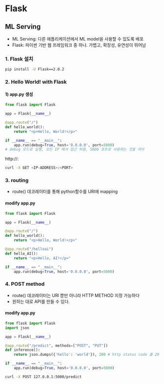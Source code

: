 # Flask
## ML Serving
  - ML Serving: 다른 애플리케이션에서 ML model을 사용할 수 있도록 배포
  - Flask: 파이썬 기반 웹 프레임워크 중 하나. 가볍고, 확장성, 유연성이 뛰어남
  
### 1. Flask 설치
```bash
pip install -U Flask==2.0.2
```
  
### 2. Hello World! with Flask

#### 1) app.py 생성
```py
from flask import Flask

app = Flask(__name__)

@app.route("/")
def hello_world():
    return "<p>Hello, World!</p>"

if __name__ == "__main__":
	app.run(debug=True, host='0.0.0.0', port=5000)
# debug 모드로 실행, 모든 IP 에서 접근 허용, 5000 포트로 사용하는 것을 의미
```
http://<IP-ADDRESS>:<PORT>

```bash
curl -X GET <IP-ADDRESS>:<PORT>
```

### 3. routing
- route() 데코레이터를 통해 python함수를 URl에 mapping

#### modify app.py
```py
from flask import Flask

app = Flask(__name__)

@app.route("/")
def hello_world():
    return "<p>Hello, World!</p>"

@app.route("/helloai")
def hello_AI():
    return "<p>Hello, AI!</p>"

if __name__ == "__main__":
	app.run(debug=True, host='0.0.0.0', port=5000)
```

### 4. POST method
- route() 데코레이터는 URl 뿐만 아니라 HTTP METHOD 지정 가능하다  
- 원하는 대로 API를 만들 수 있다.

#### modify app.py
```py
from flask import Flask
import json

app = Flask(__name__)

@app.route("/predict", methods=["POST", "PUT"])
def inference():
    return json.dumps({'hello': 'world'}), 200 # http status code 를 200 으로 반환하는 것을 의미합니다.

if __name__ == "__main__":
	app.run(debug=True, host='0.0.0.0', port=5000)
```

```bash
curl -X POST 127.0.0.1:5000/predict
```
